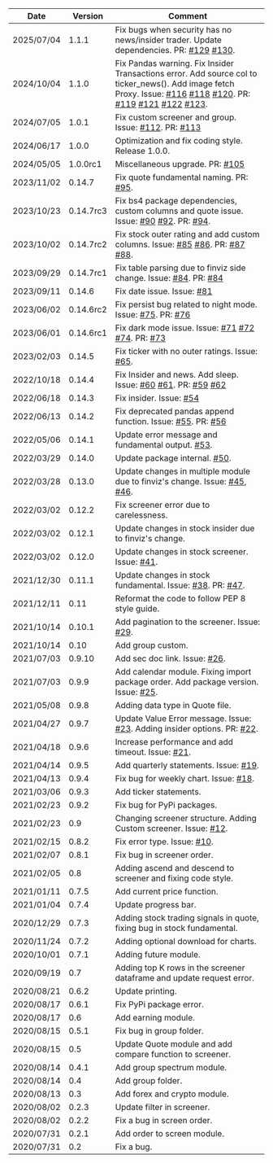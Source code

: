 | Date       | Version   | Comment                                                                                                                                                                                                                                                                                 |
| ---------- | --------- | --------------------------------------------------------------------------------------------------------------------------------------------------------------------------------------------------------------------------------------------------------------------------------------- |
| 2025/07/04 | 1.1.1 | Fix bugs when security has no news/insider trader. Update dependencies. PR: [#129](https://github.com/lit26/finvizfinance/pull/129) [#130](https://github.com/lit26/finvizfinance/pull/130).|
| 2024/10/04 | 1.1.0 | Fix Pandas warning. Fix Insider Transactions error. Add source col to ticker_news(). Add image fetch Proxy. Issue: [#116](https://github.com/lit26/finvizfinance/issues/116) [#118](https://github.com/lit26/finvizfinance/issues/118) [#120](https://github.com/lit26/finvizfinance/issues/120). PR: [#119](https://github.com/lit26/finvizfinance/pull/119) [#121](https://github.com/lit26/finvizfinance/pull/121) [#122](https://github.com/lit26/finvizfinance/pull/122) [#123](https://github.com/lit26/finvizfinance/pull/123).
| 2024/07/05 | 1.0.1 | Fix custom screener and group. Issue: [#112](https://github.com/lit26/finvizfinance/issues/112). PR: [#113](https://github.com/lit26/finvizfinance/pull/113) | 
| 2024/06/17 | 1.0.0 | Optimization and fix coding style. Release 1.0.0. | 
| 2024/05/05 | 1.0.0rc1 | Miscellaneous upgrade. PR: [#105](https://github.com/lit26/finvizfinance/pull/105) | 
| 2023/11/02 | 0.14.7 | Fix quote fundamental naming. PR: [#95](https://github.com/lit26/finvizfinance/pull/95).                                        |
| 2023/10/23 | 0.14.7rc3 | Fix bs4 package dependencies, custom columns and quote issue. Issue: [#90](https://github.com/lit26/finvizfinance/issues/90) [#92](https://github.com/lit26/finvizfinance/issues/92). PR: [#94](https://github.com/lit26/finvizfinance/pull/94).                                        |
| 2023/10/02 | 0.14.7rc2 | Fix stock outer rating and add custom columns. Issue: [#85](https://github.com/lit26/finvizfinance/issues/85) [#86](https://github.com/lit26/finvizfinance/issues/86). PR: [#87](https://github.com/lit26/finvizfinance/pull/87) [#88](https://github.com/lit26/finvizfinance/pull/88). |
| 2023/09/29 | 0.14.7rc1 | Fix table parsing due to finviz side change. Issue: [#84](https://github.com/lit26/finvizfinance/issues/84). PR: [#84](https://github.com/lit26/finvizfinance/pull/84)                                                                                                                  |
| 2023/09/11 | 0.14.6    | Fix date issue. Issue: [#81](https://github.com/lit26/finvizfinance/issues/81)                                                                                                                                                                                                          |
| 2023/06/02 | 0.14.6rc2 | Fix persist bug related to night mode. Issue: [#75](https://github.com/lit26/finvizfinance/issues/75). PR: [#76](https://github.com/lit26/finvizfinance/pull/76)                                                                                                                        |
| 2023/06/01 | 0.14.6rc1 | Fix dark mode issue. Issue: [#71](https://github.com/lit26/finvizfinance/issues/71) [#72](https://github.com/lit26/finvizfinance/issues/72) [#74](https://github.com/lit26/finvizfinance/issues/74). PR: [#73](https://github.com/lit26/finvizfinance/pull/73)                          |
| 2023/02/03 | 0.14.5    | Fix ticker with no outer ratings. Issue: [#65](https://github.com/lit26/finvizfinance/issues/65).                                                                                                                                                                                       |
| 2022/10/18 | 0.14.4    | Fix Insider and news. Add sleep. Issue: [#60](https://github.com/lit26/finvizfinance/issues/60) [#61](https://github.com/lit26/finvizfinance/issues/61). PR: [#59](https://github.com/lit26/finvizfinance/pull/59) [#62](https://github.com/lit26/finvizfinance/pull/62)                |
| 2022/06/18 | 0.14.3    | Fix insider. Issue: [#54](https://github.com/lit26/finvizfinance/issues/54)                                                                                                                                                                                                             |
| 2022/06/13 | 0.14.2    | Fix deprecated pandas append function. Issue: [#55](https://github.com/lit26/finvizfinance/issues/55). PR: [#56](https://github.com/lit26/finvizfinance/pull/56)                                                                                                                        |
| 2022/05/06 | 0.14.1    | Update error message and fundamental output. [#53](https://github.com/lit26/finvizfinance/pull/53).                                                                                                                                                                                     |
| 2022/03/29 | 0.14.0    | Update package internal. [#50](https://github.com/lit26/finvizfinance/pull/50).                                                                                                                                                                                                         |
| 2022/03/28 | 0.13.0    | Update changes in multiple module due to finviz's change. Issue: [#45](https://github.com/lit26/finvizfinance/issues/45), [#46](https://github.com/lit26/finvizfinance/issues/46).                                                                                                      |
| 2022/03/02 | 0.12.2    | Fix screener error due to carelessness.                                                                                                                                                                                                                                                 |
| 2022/03/02 | 0.12.1    | Update changes in stock insider due to finviz's change.                                                                                                                                                                                                                                 |
| 2022/03/02 | 0.12.0    | Update changes in stock screener. Issue: [#41](https://github.com/lit26/finvizfinance/issues/41).                                                                                                                                                                                       |
| 2021/12/30 | 0.11.1    | Update changes in stock fundamental. Issue: [#38](https://github.com/lit26/finvizfinance/issues/38). PR: [#47](https://github.com/lit26/finvizfinance/pull/37).                                                                                                                         |
| 2021/12/11 | 0.11      | Reformat the code to follow PEP 8 style guide.                                                                                                                                                                                                                                          |
| 2021/10/14 | 0.10.1    | Add pagination to the screener. Issue: [#29](https://github.com/lit26/finvizfinance/issues/29).                                                                                                                                                                                         |
| 2021/10/14 | 0.10      | Add group custom.                                                                                                                                                                                                                                                                       |
| 2021/07/03 | 0.9.10    | Add sec doc link. Issue: [#26](https://github.com/lit26/finvizfinance/issues/26).                                                                                                                                                                                                       |
| 2021/07/03 | 0.9.9     | Add calendar module. Fixing import package order. Add package version. Issue: [#25](https://github.com/lit26/finvizfinance/issues/25).                                                                                                                                                  |
| 2021/05/08 | 0.9.8     | Adding data type in Quote file.                                                                                                                                                                                                                                                         |
| 2021/04/27 | 0.9.7     | Update Value Error message. Issue: [#23](https://github.com/lit26/finvizfinance/issues/23). Adding insider options. PR: [#22](https://github.com/lit26/finvizfinance/pull/22).                                                                                                          |
| 2021/04/18 | 0.9.6     | Increase performance and add timeout. Issue: [#21](https://github.com/lit26/finvizfinance/issues/21).                                                                                                                                                                                   |
| 2021/04/14 | 0.9.5     | Add quarterly statements. Issue: [#19](https://github.com/lit26/finvizfinance/issues/19).                                                                                                                                                                                               |
| 2021/04/13 | 0.9.4     | Fix bug for weekly chart. Issue: [#18](https://github.com/lit26/finvizfinance/issues/18).                                                                                                                                                                                               |
| 2021/03/06 | 0.9.3     | Add ticker statements.                                                                                                                                                                                                                                                                  |
| 2021/02/23 | 0.9.2     | Fix bug for PyPi packages.                                                                                                                                                                                                                                                              |
| 2021/02/23 | 0.9       | Changing screener structure. Adding Custom screener. Issue: [#12](https://github.com/lit26/finvizfinance/issues/12).                                                                                                                                                                    |
| 2021/02/15 | 0.8.2     | Fix error type. Issue: [#10](https://github.com/lit26/finvizfinance/issues/10).                                                                                                                                                                                                         |
| 2021/02/07 | 0.8.1     | Fix bug in screener order.                                                                                                                                                                                                                                                              |
| 2021/02/05 | 0.8       | Adding ascend and descend to screener and fixing code style.                                                                                                                                                                                                                            |
| 2021/01/11 | 0.7.5     | Add current price function.                                                                                                                                                                                                                                                             |
| 2021/01/04 | 0.7.4     | Update progress bar.                                                                                                                                                                                                                                                                    |
| 2020/12/29 | 0.7.3     | Adding stock trading signals in quote, fixing bug in stock fundamental.                                                                                                                                                                                                                 |
| 2020/11/24 | 0.7.2     | Adding optional download for charts.                                                                                                                                                                                                                                                    |
| 2020/10/01 | 0.7.1     | Adding future module.                                                                                                                                                                                                                                                                   |
| 2020/09/19 | 0.7       | Adding top K rows in the screener dataframe and update request error.                                                                                                                                                                                                                   |
| 2020/08/21 | 0.6.2     | Update printing.                                                                                                                                                                                                                                                                        |
| 2020/08/17 | 0.6.1     | Fix PyPi package error.                                                                                                                                                                                                                                                                 |
| 2020/08/17 | 0.6       | Add earning module.                                                                                                                                                                                                                                                                     |
| 2020/08/15 | 0.5.1     | Fix bug in group folder.                                                                                                                                                                                                                                                                |
| 2020/08/15 | 0.5       | Update Quote module and add compare function to screener.                                                                                                                                                                                                                               |
| 2020/08/14 | 0.4.1     | Add group spectrum module.                                                                                                                                                                                                                                                              |
| 2020/08/14 | 0.4       | Add group folder.                                                                                                                                                                                                                                                                       |
| 2020/08/13 | 0.3       | Add forex and crypto module.                                                                                                                                                                                                                                                            |
| 2020/08/02 | 0.2.3     | Update filter in screener.                                                                                                                                                                                                                                                              |
| 2020/08/02 | 0.2.2     | Fix a bug in screen order.                                                                                                                                                                                                                                                              |
| 2020/07/31 | 0.2.1     | Add order to screen module.                                                                                                                                                                                                                                                             |
| 2020/07/31 | 0.2       | Fix a bug.                                                                                                                                                                                                                                                                              |
